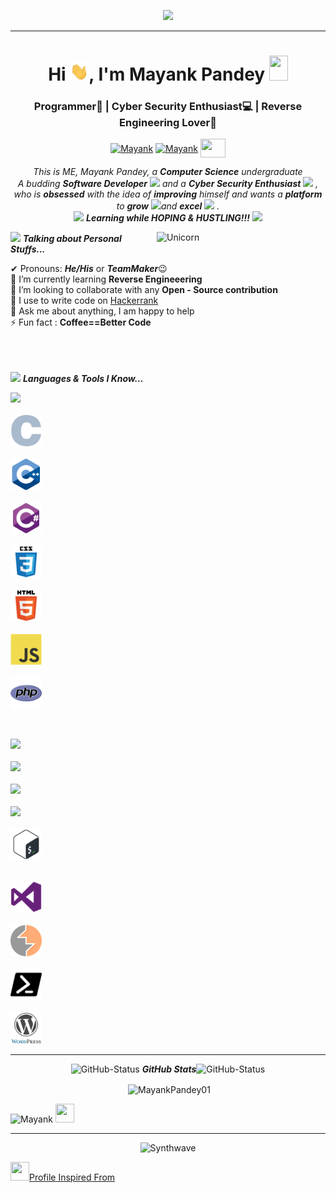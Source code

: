 <!-- <img align="right" alt="GIF" height="160px" src="https://media.giphy.com/media/du3J3cXyzhj75IOgvA/giphy.gif" /> -->

<p align="center">
  <img src="https://camo.githubusercontent.com/992babdffd8c74a1502de375fbdf7e4d54773242/68747470733a2f2f6d656469612e67697068792e636f6d2f6d656469612f53576f536b4e36447854737a71494b4571762f67697068792e676966" height="300"/>
</p>
<hr>
<h1 align="center">Hi <img src="https://github.com/MayankPandey01/MayankPandey01/blob/main/Hi.gif" width="30px">, I'm Mayank Pandey <img src="https://cultofthepartyparrot.com/parrots/hd/dealwithitnowparrot.gif" width="30" height="40"/></h1>

<h3 align="center">Programmer🚀 | Cyber Security Enthusiast💻 | Reverse Engineering Lover💙</h3>
<p align="center">
<a href="https://www.twitter.com/Mayank_pandey01" target="blank"><img align="center" src="https://simpleicons.org/icons/twitter.svg" alt="Mayank" height="30" width="40" /></a>
<a href="https://www.hackerrank.com/Mayank__01" target="blank"><img align="center" src="https://cdn.jsdelivr.net/npm/simple-icons@3.0.1/icons/hackerrank.svg" alt="Mayank" height="30" width="40" /></a>
 <a href = "mailto: mayankraj956@gmail.com"><img align="center" src="https://simpleicons.org/icons/gmail.svg" height="30" width="40" /></a>
</p>
</p>



<p align="center">
  <em>
    This is ME, Mayank Pandey, a <b>Computer Science</b> undergraduate <br>
    A budding <b>Software Developer</b> <img src="https://github.com/TheDudeThatCode/TheDudeThatCode/blob/master/Assets/Developer.gif" width="30px"> and a <b>Cyber Security Enthusiast</b>&nbsp;<img src="https://github.com/TheDudeThatCode/TheDudeThatCode/blob/master/Assets/Designer.gif" width="36px">&nbsp,<br>who is <b>obsessed</b>
    with the idea of <b>improving</b> himself and wants a <b>platform</b> to 
    <b>grow</b> <img src="https://github.com/TheDudeThatCode/TheDudeThatCode/blob/master/Assets/Rocket.gif" width="18px">and 
    <b>excel</b> <img src="https://github.com/TheDudeThatCode/TheDudeThatCode/blob/master/Assets/Medal.gif" width="20px">&nbsp.
  </em> 
  <br>
  <img src="https://media.giphy.com/media/VgCDAzcKvsR6OM0uWg/giphy.gif" width="50" /> <b><i>Learning while HOPING & HUSTLING!!!</i></b> <img src="https://media.giphy.com/media/7j2hfyeVcDtf2/giphy.gif" width="50" />
</p>


<img align="right" width=270px alt="Unicorn" src="https://media.giphy.com/media/3ohs4BSacFKI7A717y/giphy.gif" />


<img src="https://media.giphy.com/media/ObNTw8Uzwy6KQ/giphy.gif" width="30px">&nbsp;***Talking about Personal Stuffs...***

✔ Pronouns: ***He/His*** or ***TeamMaker***😉 <br>
🌱 I’m currently learning **Reverse Engineeering** <br>
👯 I’m looking to collaborate with any **Open - Source contribution**<br>
🔭 I use to write code on [Hackerrank](https://www.hackerrank.com/Mayank__01) <br>
💬 Ask me about anything, I am happy to help <br>
⚡ Fun fact : **Coffee==Better Code**<br><br><br><br>

 

<img src="https://camo.githubusercontent.com/63371d36886ee658f5a97401f393e1ab1684b2fd3de674b8f5efc7d410b2a3d0/68747470733a2f2f6d656469612e67697068792e636f6d2f6d656469612f57556c706c634d704f43456d5447427442572f67697068792e676966" width="50px">&nbsp;***Languages & Tools I Know...***
<p align="left">
  
  <code><img height="50" src="https://github.com/uannabi/-/blob/master/resource/python-icon.svg"></code><code> 
  <code> <img height="50" src="https://raw.githubusercontent.com/devicons/devicon/master/icons/c/c-original.svg"> </code>
  <code> <img height="50" src="https://raw.githubusercontent.com/devicons/devicon/master/icons/cplusplus/cplusplus-original.svg"> </code>
  <code> <img height="50" src="https://github.com/devicons/devicon/blob/master/icons/csharp/csharp-original.svg"> </code>
  <code> <img height="50" src="https://raw.githubusercontent.com/devicons/devicon/master/icons/css3/css3-original-wordmark.svg"> </code>
  <code> <img height="50" src="https://github.com/devicons/devicon/blob/master/icons/html5/html5-original-wordmark.svg"> </code>
  <code> <img height="50" src="https://raw.githubusercontent.com/devicons/devicon/master/icons/javascript/javascript-original.svg"> </code>
  <code> <img height="50" src="https://github.com/devicons/devicon/blob/master/icons/php/php-original.svg"> </code>
  
  
  <img height="50" src="https://github.com/uannabi/-/blob/master/resource/dj.svg"> </code>
  <code> <img height="50" src="https://github.com/uannabi/-/blob/master/resource/docker-ar21.svg"> </code>
  <code> <img height="50" src="https://github.com/uannabi/-/blob/master/resource/git.svg"> </code>
  <code> <img height="50" src="https://github.com/uannabi/-/blob/master/resource/linux-ar21.svg"> </code>
  <code> <img height="50" src="https://github.com/devicons/devicon/blob/master/icons/bash/bash-original.svg"> </code>
  
  <code> <img height="50" src="https://github.com/devicons/devicon/blob/master/icons/visualstudio/visualstudio-plain.svg"> </code>
  <code> <img height="50" src="https://github.com/MayankPandey01/MayankPandey01/blob/main/iconfinder_BurpSuite_3246741.png"> </code>
  <code> <img height="50" src="https://github.com/MayankPandey01/MayankPandey01/blob/main/powershell-svgrepo-com.svg"> </code>
  <code> <img height="50" src="https://github.com/devicons/devicon/blob/master/icons/wordpress/wordpress-original.svg"> </code>
  
 
  
 
  <hr>
  <p align="center">
 <img src="https://media.giphy.com/media/8UHRm5oY4k4FDxq5QG/giphy.gif" width="30px" alt="GitHub-Status"/>&nbsp;<i><b>GitHub Stats</b></i><img src="https://media.giphy.com/media/8UHRm5oY4k4FDxq5QG/giphy.gif" width="30px" alt="GitHub-Status"/></p>
 
<!-- <p><img align="left" src="https://github-readme-stats.vercel.app/api/top-langs?username=MayankPandey01&show_icons=true&locale=en&layout=compact&theme=tokyonight" alt="MayankPandey01" /></p> use width="410" in stats after enabling this-->

<p align="center">&nbsp;<img align="center" src="https://github-readme-stats.vercel.app/api?username=MayankPandey01&show_icons=true&locale=en&theme=tokyonight" alt="MayankPandey01" /></p>

<p align="left"> <img src="https://komarev.com/ghpvc/?username=MayankPandey01&label=Profile%20views&color=0e75b6&style=flat" alt="Mayank"  /> <img src="https://cultofthepartyparrot.com/parrots/hd/githubparrot.gif" width="30" height="30"/> </p>


 <!-- ![GitHub streak stats](https://github-readme-streak-stats.herokuapp.com/?user=MayankPandey01) -->
<hr>
<!--
Here are some [🦜 parrots](https://cultofthepartyparrot.com):
<!--
<div>
    <img src="https://cultofthepartyparrot.com/parrots/hd/githubparrot.gif" width="30" height="30"/>
    <img src="https://cultofthepartyparrot.com/flags/hd/indiaparrot.gif" width="30" height="30"/>
    <img src="https://cultofthepartyparrot.com/parrots/asyncparrot.gif" width="36" height="30"/>
    <img src="https://cultofthepartyparrot.com/parrots/exceptionallyfastparrot.gif" width="30" height="30"/>
    <img src="https://cultofthepartyparrot.com/parrots/hd/60fpsparrot.gif" width="30" height="30"/>
    <img src="https://cultofthepartyparrot.com/parrots/hd/jumpingparrot.gif" width="30" height="30"/>
    <img src="https://cultofthepartyparrot.com/parrots/hd/opensourceparrot.gif" width="30" height="30"/>
    <img src="https://cultofthepartyparrot.com/parrots/hd/dealwithitnowparrot.gif" width="30" height="30"/>
    <img src="https://cultofthepartyparrot.com/parrots/hd/hypnoparrotlight.gif" width="30" height="30"/>
    <img src="https://cultofthepartyparrot.com/parrots/databaseparrot.gif" width="30" height="30"/>
    <img src="https://cultofthepartyparrot.com/parrots/fixparrot.gif" width="36" height="30"/>
    <img src="https://cultofthepartyparrot.com/parrots/hd/laptop_parrot.gif" width="30" height="30"/>
    <img src="https://cultofthepartyparrot.com/parrots/hd/spinningparrot.gif" width="30" height="30"/>
    <img src="https://cultofthepartyparrot.com/parrots/hd/levitationparrot.gif" width="30" height="30"/>
    <img src="https://cultofthepartyparrot.com/parrots/hd/meldparrot.gif" width="30" height="30"/>
    <img src="https://cultofthepartyparrot.com/parrots/slomoparrot.gif" width="30" height="30"/>
    <img src="https://cultofthepartyparrot.com/parrots/hd/moonwalkingparrot.gif" width="30" height="30"/>
    <img src="https://cultofthepartyparrot.com/parrots/hd/stableparrot.gif" width="30" height="30"/>
    <img src="https://cultofthepartyparrot.com/parrots/hd/scienceparrot.gif" width="30" height="30"/>
    <img src="https://cultofthepartyparrot.com/parrots/hd/pirateparrot.gif" width="30" height="30"/>
    <img src="https://cultofthepartyparrot.com/parrots/hd/footballparrot.gif" width="30" height="30"/>
    <img src="https://cultofthepartyparrot.com/parrots/hd/illuminatiparrot.gif" width="30" height="30"/>
    <img src="https://cultofthepartyparrot.com/parrots/hd/hypnoparrotdark.gif" width="30" height="30"/>
    <img src="https://cultofthepartyparrot.com/parrots/hd/mustacheparrot.gif" width="30" height="30"/>
</div>

<hr>
 -->



<p align="center"><img src="https://thumbs.gfycat.com/GoodnaturedFondGaur-size_restricted.gif" alt="Synthwave" height="300" width="500"></p>

<img src="https://cultofthepartyparrot.com/parrots/hd/moonwalkingparrot.gif" width="30" height="30"/>[Profile Inspired From](https://github.com/durgeshsamariya/awesome-github-profile-readme-templates)

<!--
**MayankPandey01/MayankPandey01** is a ✨ _special_ ✨ repository because its `README.md` (this file) appears on your GitHub profile.

Here are some ideas to get you started:

- 🔭 I’m currently working on ...
- 🌱 I’m currently learning ...
- 👯 I’m looking to collaborate on ...
- 🤔 I’m looking for help with ...
- 💬 Ask me about ...💬
- 📫 How to reach me: ...
- 😄 Pronouns: ...
- ⚡ Fun fact: ...
-->
